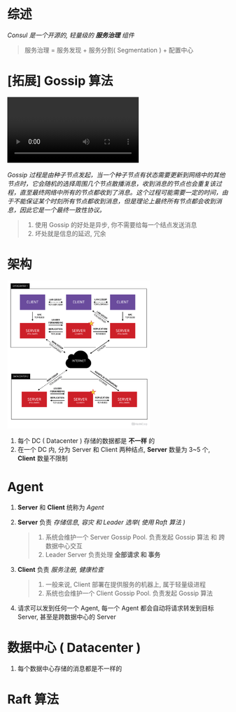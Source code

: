 # 综述

*Consul 是一个开源的, 轻量级的 **服务治理** 组件*

> 服务治理 = 服务发现 + 服务分割( Segmentation ) + 配置中心



# [拓展] Gossip 算法

<video src="C:/Users/83750/Desktop/gossip.mp4"></video>



*Gossip 过程是由种子节点发起，当一个种子节点有状态需要更新到网络中的其他节点时，它会随机的选择周围几个节点散播消息，收到消息的节点也会重复该过程，直至最终网络中所有的节点都收到了消息。这个过程可能需要一定的时间，由于不能保证某个时刻所有节点都收到消息，但是理论上最终所有节点都会收到消息，因此它是一个最终一致性协议。*

> 1. 使用 Gossip 的好处是异步, 你不需要给每一个结点发送消息
> 2. 坏处就是信息的延迟, 冗余



# 架构

<img src="Consul.assets/consul-arch.png" alt="Consul Architecture" style="zoom: 33%;" />

1. 每个 DC ( Datacenter ) 存储的数据都是 **不一样** 的
2. 在一个 DC 内, 分为 Server 和 Client 两种结点, **Server** 数量为 3~5 个,  **Client** 数量不限制



# Agent

1. **Server** 和 **Client** 统称为 *Agent*

2. **Server** 负责 *存储信息, 容灾 和 Leader 选举( 使用 Raft 算法 )*

   > 1. 系统会维护一个 Server Gossip Pool. 负责发起 Gossip 算法 和 跨数据中心交互
   > 2. Leader Server 负责处理 **全部请求 和 事务**

3. **Client** 负责 *服务注册, 健康检查*

   > 1. 一般来说, Client 部署在提供服务的机器上, 属于轻量级进程
   > 2. 系统也会维护一个 Client Gossip Pool. 负责发起 Gossip 算法

4. 请求可以发到任何一个 Agent, 每一个 Agent 都会自动将请求转发到目标 Server, 甚至是跨数据中心的 Server





# 数据中心 ( Datacenter )

1. 每个数据中心存储的消息都是不一样的



# Raft 算法